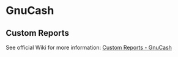 # GnuCash
## Custom Reports
See official Wiki for more information: [Custom Reports - GnuCash](https://wiki.gnucash.org/wiki/Custom_Reports)
